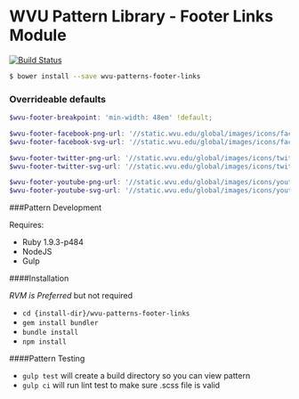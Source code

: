 # WVU Pattern Library - Footer Links Module

[![Build Status](https://travis-ci.org/wvu-patterns/wvu-patterns-footer-links.svg?branch=master)](https://travis-ci.org/wvu-patterns/wvu-patterns-footer-links)

```bash
$ bower install --save wvu-patterns-footer-links
```

### Overrideable defaults

```scss
$wvu-footer-breakpoint: 'min-width: 48em' !default;

$wvu-footer-facebook-png-url: '//static.wvu.edu/global/images/icons/facebook/wvu-footer/facebook__50x50--1.0.0.png' !default;
$wvu-footer-facebook-svg-url: '//static.wvu.edu/global/images/icons/facebook/wvu-footer/facebook--1.0.0.svg' !default;

$wvu-footer-twitter-png-url: '//static.wvu.edu/global/images/icons/twitter/wvu-footer/twitter__50x50--1.0.0.png' !default;
$wvu-footer-twitter-svg-url: '//static.wvu.edu/global/images/icons/twitter/wvu-footer/twitter--1.0.0.svg' !default;

$wvu-footer-youtube-png-url: '//static.wvu.edu/global/images/icons/youtube/wvu-footer/youtube__50x50--1.0.0.png' !default;
$wvu-footer-youtube-svg-url: '//static.wvu.edu/global/images/icons/youtube/wvu-footer/youtube--1.0.0.svg' !default;
```

###Pattern Development

Requires:

* Ruby 1.9.3-p484
* NodeJS
* Gulp

####Installation

*RVM is Preferred* but not required

* `cd {install-dir}/wvu-patterns-footer-links`
* `gem install bundler`
* `bundle install`
* `npm install`

####Pattern Testing

* `gulp test` will create a build directory so you can view pattern
* `gulp ci` will run lint test to make sure .scss file is valid